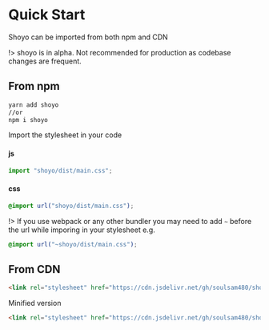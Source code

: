 # Quick Start

Shoyo can be imported from both npm and CDN

!> shoyo is in alpha. Not recommended for production as codebase changes are frequent.

## From npm

```bash
yarn add shoyo
//or
npm i shoyo
```
Import the stylesheet in your code

#### js
```js
import "shoyo/dist/main.css";
```

#### css

```css
@import url("shoyo/dist/main.css"); 
```
!> If you use webpack or any other bundler you may need to add `~` before the url while imporing in your stylesheet e.g.

```css
@import url("~shoyo/dist/main.css"); 
```

## From CDN

```html
<link rel="stylesheet" href="https://cdn.jsdelivr.net/gh/soulsam480/shoyo@0.1.2.alpha.1/dist/main.css">
```

Minified version

```html
<link rel="stylesheet" href="https://cdn.jsdelivr.net/gh/soulsam480/shoyo@0.1.2.alpha.1/dist/main.min.css">
```